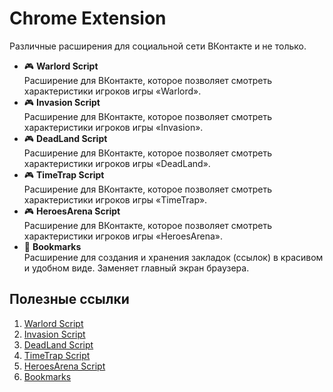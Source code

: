 # Chrome Extension
Различные расширения для социальной сети ВКонтакте и не только.

- :video_game: **Warlord Script**  
Расширение для ВКонтакте, которое позволяет смотреть характеристики игроков игры «Warlord».
- :video_game: **Invasion Script**  
Расширение для ВКонтакте, которое позволяет смотреть характеристики игроков игры «Invasion».
- :video_game: **DeadLand Script**  
Расширение для ВКонтакте, которое позволяет смотреть характеристики игроков игры «DeadLand».
- :video_game: **TimeTrap Script**  
Расширение для ВКонтакте, которое позволяет смотреть характеристики игроков игры «TimeTrap».
- :video_game: **HeroesArena Script**  
Расширение для ВКонтакте, которое позволяет смотреть характеристики игроков игры «HeroesArena».
- :bookmark: **Bookmarks**  
Расширение для создания и хранения закладок (ссылок) в красивом и удобном виде. Заменяет главный экран браузера.

## Полезные ссылки
1. [Warlord Script](https://chrome.google.com/webstore/detail/warlord-script/lnohbnecjodgkjkfcfaamadbeiapofoa)
2. [Invasion Script](https://chrome.google.com/webstore/detail/invasion-script/babhdbcgmpkbihdjcpfldnedooaojala)
3. [DeadLand Script](https://chrome.google.com/webstore/detail/deadland-script/nfpijfchkkommchpnljlpabngkcmogom)
4. [TimeTrap Script](https://chrome.google.com/webstore/detail/timetrap-script/kiidpdifmhnobdpodmkcmonhokmplldj)
5. [HeroesArena Script](https://chrome.google.com/webstore/detail/heroesarena-script/kdgdhfahfeacfebajodpkkijopmobpkn)
6. [Bookmarks](https://chrome.google.com/webstore/detail/*)
